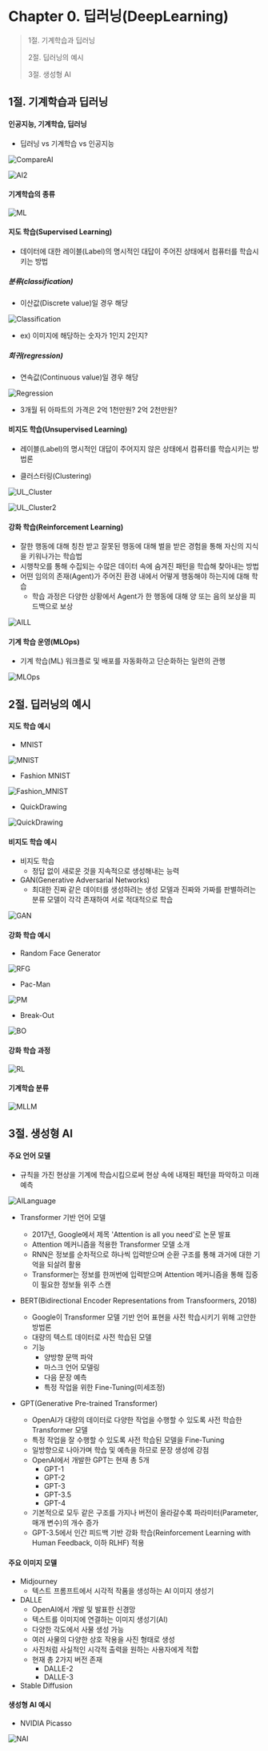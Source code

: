 #  Chapter 0. 딥러닝(DeepLearning)
> 1절. 기계학습과 딥러닝
>
> 2절. 딥러닝의 예시
>
> 3절. 생성형 AI


## 1절. 기계학습과 딥러닝
#### 인공지능, 기계학습, 딥러닝
* 딥러닝 vs 기계학습 vs 인공지능

![CompareAI](https://github.com/BangYunseo/TIL/blob/main/AI/DeepLearning/Image/ch00/CompareAI.PNG)

![AI2](https://github.com/BangYunseo/TIL/blob/main/AI/DeepLearning/Image/ch00/AI2.PNG)

#### 기계학습의 종류

![ML](https://github.com/BangYunseo/TIL/blob/main/AI/DeepLearning/Image/ch00/ML.PNG)

#### 지도 학습(Supervised Learning)
* 데이터에 대한 레이블(Label)의 명시적인 대답이 주어진 상태에서 컴퓨터를 학습시키는 방법

##### 분류(classification)
* 이산값(Discrete value)일 경우 해당

![Classification](https://github.com/BangYunseo/TIL/blob/main/AI/DeepLearning/Image/ch00/Classification.PNG)

* ex) 이미지에 해당하는 숫자가 1인지 2인지?

##### 회귀(regression)
* 연속값(Continuous value)일 경우 해당

![Regression](https://github.com/BangYunseo/TIL/blob/main/AI/DeepLearning/Image/ch00/Regression.PNG)

* 3개월 뒤 아파트의 가격은 2억 1천만원? 2억 2천만원?

#### 비지도 학습(Unsupervised Learning)
* 레이블(Label)의 명시적인 대답이 주어지지 않은 상태에서 컴퓨터를 학습시키는 방법론

* 클러스터링(Clustering)
 
![UL_Cluster](https://github.com/BangYunseo/TIL/blob/main/AI/DeepLearning/Image/ch00/UL_Cluster.PNG)   

![UL_Cluster2](https://github.com/BangYunseo/TIL/blob/main/AI/DeepLearning/Image/ch00/UL_Cluster2.PNG)

#### 강화 학습(Reinforcement Learning)
* 잘한 행동에 대해 칭찬 받고 잘못된 행동에 대해 벌을 받은 경험을 통해 자신의 지식을 키워나가는 학습법
* 시행착오를 통해 수집되는 수많은 데이터 속에 숨겨진 패턴을 학습해 찾아내는 방법
* 어떤 임의의 존재(Agent)가 주어진 환경 내에서 어떻게 행동해야 하는지에 대해 학습
    * 학습 과정은 다양한 상황에서 Agent가 한 행동에 대해 양 또는 음의 보상을 피드백으로 보상

![AILL](https://github.com/BangYunseo/TIL/blob/main/AI/DeepLearning/Image/ch00/AILL.PNG)

#### 기계 학습 운영(MLOps)
* 기계 학습(ML) 워크플로 및 배포를 자동화하고 단순화하는 일련의 관행

![MLOps](https://github.com/BangYunseo/TIL/blob/main/AI/DeepLearning/Image/ch00/MLOps.PNG)

## 2절. 딥러닝의 예시
#### 지도 학습 예시
* MNIST

![MNIST](https://github.com/BangYunseo/TIL/blob/main/AI/DeepLearning/Image/ch00/MNIST.PNG)

* Fashion MNIST

![Fashion_MNIST](https://github.com/BangYunseo/TIL/blob/main/AI/DeepLearning/Image/ch00/MNIST.PNG)

* QuickDrawing

![QuickDrawing](https://github.com/BangYunseo/TIL/blob/main/AI/DeepLearning/Image/ch00/QuickDrawing.PNG)

#### 비지도 학습 예시
* 비지도 학습
    * 정답 없이 새로운 것을 지속적으로 생성해내는 능력
* GAN(Generative Adversarial Networks)
    * 최대한 진짜 같은 데이터를 생성하려는 생성 모델과 진짜와 가짜를 판별하려는 분류 모델이 각각 존재하여 서로 적대적으로 학습

![GAN](https://github.com/BangYunseo/TIL/blob/main/AI/DeepLearning/Image/ch00/GAN.PNG)

#### 강화 학습 예시
* Random Face Generator

![RFG](https://github.com/BangYunseo/TIL/blob/main/AI/DeepLearning/Image/ch00/RFG.PNG)

* Pac-Man

![PM](https://github.com/BangYunseo/TIL/blob/main/AI/DeepLearning/Image/ch00/PM.PNG)

* Break-Out

![BO](https://github.com/BangYunseo/TIL/blob/main/AI/DeepLearning/Image/ch00/BO.PNG)

#### 강화 학습 과정

![RL](https://github.com/BangYunseo/TIL/blob/main/AI/DeepLearning/Image/ch00/RL.PNG)

#### 기계학습 분류

![MLLM](https://github.com/BangYunseo/TIL/blob/main/AI/DeepLearning/Image/ch00/MLLM.PNG)

## 3절. 생성형 AI
#### 주요 언어 모델
* 규칙을 가진 현상을 기계에 학습시킴으로써 현상 속에 내재된 패턴을 파악하고 미래 예측

![AILanguage](https://github.com/BangYunseo/TIL/blob/main/AI/DeepLearning/Image/ch00/AILanguage.PNG)

* Transformer 기반 언어 모델
    * 2017년, Google에서 제목 'Attention is all you need'로 논문 발표
    * Attention 메커니즘을 적용한 Transformer 모델 소개
    * RNN은 정보를 순차적으로 하나씩 입력받으며 순환 구조를 통해 과거에 대한 기억을 되살려 활용
    * Transformer는 정보를 한꺼번에 입력받으며 Attention 메커니즘을 통해 집중이 필요한 정보들 위주 스캔

* BERT(Bidirectional Encoder Representations from Transfoormers, 2018)
    * Google이 Transformer 모델 기반 언어 표현을 사전 학습시키기 위해 고안한 방법론
    * 대량의 텍스트 데이터로 사전 학습된 모델
    * 기능
        * 양방향 문맥 파악
        * 마스크 언어 모델링
        * 다음 문장 예측
        * 특정 작업을 위한 Fine-Tuning(미세조정)

* GPT(Generative Pre-trained Transformer)
    * OpenAI가 대량의 데이터로 다양한 작업을 수행할 수 있도록 사전 학습한 Transformer 모델
    * 특정 작업을 잘 수행할 수 있도록 사전 학습된 모델을 Fine-Tuning
    * 일방향으로 나아가며 학습 및 예측을 하므로 문장 생성에 강점
    * OpenAI에서 개발한 GPT는 현재 총 5개
        * GPT-1
        * GPT-2
        * GPT-3
        * GPT-3.5
        * GPT-4
    * 기본적으로 모두 같은 구조를 가지나 버전이 올라갈수록 파라미터(Parameter, 매개 변수)의 개수 증가
    * GPT-3.5에서 인간 피드백 기반 강화 학습(Reinforcement Learning with Human Feedback, 이하 RLHF) 적용

#### 주요 이미지 모델
* Midjourney
    * 텍스트 프롬프트에서 시각적 작품을 생성하는 AI 이미지 생성기
* DALLE
    * OpenAI에서 개발 및 발표한 신경망
    * 텍스트를 이미지에 연결하는 이미지 생성기(AI)
    * 다양한 각도에서 사물 생성 가능
    * 여러 사물의 다양한 상호 작용을 사진 형태로 생성
    * 사진처럼 사실적인 시각적 출력을 원하는 사용자에게 적합
    * 현재 총 2가지 버전 존재
        * DALLE-2
        * DALLE-3
* Stable Diffusion

#### 생성형 AI 예시
* NVIDIA Picasso

![NAI](https://github.com/BangYunseo/TIL/blob/main/AI/DeepLearning/Image/ch00/NAI.PNG)
